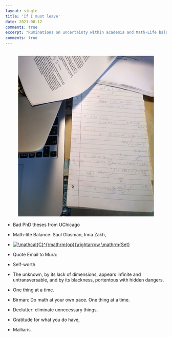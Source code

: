 ```yaml
---
layout: single
title: 'If I must leave'
date: 2021-08-12
comments: true
excerpt: "Ruminations on uncertainty within academia and Math-Life balance"
comments: true
---
```


<figure>  
<br/><img src='/images/onleavingphoto.jpg',width="400" 
     height="500", class="centerImage">
<FIGCAPTION></FIGCAPTION>
</figure>

- Bad PhD theses from UChicago
- Math-life Balance: Saul Glasman, Inna Zakh,
- <a href="https://www.codecogs.com/eqnedit.php?latex=\mathcal{C}^{\mathrm{op}}\rightarrow&space;\mathrm{Set}" target="_blank"><img src="https://latex.codecogs.com/gif.latex?\mathcal{C}^{\mathrm{op}}\rightarrow&space;\mathrm{Set}" title="\mathcal{C}^{\mathrm{op}}\rightarrow \mathrm{Set}" /></a>
- Quote Email to Mura: 
- Self-worth
- The unknown, by its lack of dimensions, appears infinite and untransversable, and by its blackness, portentous with hidden dangers.
- One thing at a time. 
- Birman: Do math at your own pace. One thing at a time.
- Declutter: eliminate unnecessary things.
- Gratitude for what you do have, 

- Malliaris.
